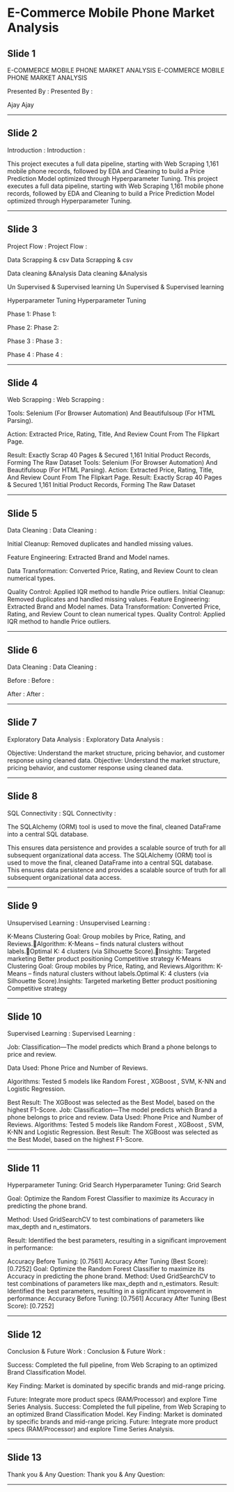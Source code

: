 # E-Commerce Mobile Phone Market Analysis


## Slide 1

E-COMMERCE MOBILE PHONE MARKET ANALYSIS
E-COMMERCE MOBILE PHONE MARKET ANALYSIS

Presented By :
Presented By :

Ajay
Ajay


---


## Slide 2

Introduction :
Introduction :

This project executes a full data pipeline, starting with Web Scraping 1,161 mobile phone records, followed by EDA and Cleaning to build a Price Prediction Model optimized through Hyperparameter Tuning.
This project executes a full data pipeline, starting with Web Scraping 1,161 mobile phone records, followed by EDA and Cleaning to build a Price Prediction Model optimized through Hyperparameter Tuning.


---


## Slide 3

Project Flow :
Project Flow :

Data Scrapping & csv
Data Scrapping & csv

Data cleaning  &Analysis
Data cleaning  &Analysis

Un Supervised & Supervised learning
Un Supervised & Supervised learning

Hyperparameter Tuning
Hyperparameter Tuning

Phase 1:
Phase 1:

Phase 2:
Phase 2:

Phase 3 :
Phase 3 :

Phase 4 :
Phase 4 :


---


## Slide 4

Web Scrapping :
Web Scrapping :

Tools: Selenium (For Browser Automation) And Beautifulsoup (For HTML Parsing).

Action: Extracted Price, Rating, Title, And Review Count From The Flipkart Page.

Result: Exactly Scrap 40 Pages & Secured 1,161 Initial Product Records, Forming The Raw Dataset
Tools: Selenium (For Browser Automation) And Beautifulsoup (For HTML Parsing).
Action: Extracted Price, Rating, Title, And Review Count From The Flipkart Page.
Result: Exactly Scrap 40 Pages & Secured 1,161 Initial Product Records, Forming The Raw Dataset


---


## Slide 5

Data Cleaning :
Data Cleaning :

Initial Cleanup: Removed duplicates and handled missing values.

Feature Engineering: Extracted Brand and Model names.

Data Transformation: Converted Price, Rating, and Review Count to clean numerical types.

Quality Control: Applied IQR method to handle Price outliers.
Initial Cleanup: Removed duplicates and handled missing values.
Feature Engineering: Extracted Brand and Model names.
Data Transformation: Converted Price, Rating, and Review Count to clean numerical types.
Quality Control: Applied IQR method to handle Price outliers.


---


## Slide 6

Data Cleaning :
Data Cleaning :

Before :
Before :

After :
After :


---


## Slide 7

Exploratory Data Analysis :
Exploratory Data Analysis :

Objective: Understand the market structure, pricing behavior, and customer response using cleaned data.
Objective: Understand the market structure, pricing behavior, and customer response using cleaned data.


---


## Slide 8

SQL Connectivity :
SQL Connectivity :

The SQLAlchemy (ORM) tool is used to move the final, cleaned DataFrame into a central SQL database. 

This ensures data persistence and provides a scalable source of truth for all subsequent organizational data access.
The SQLAlchemy (ORM) tool is used to move the final, cleaned DataFrame into a central SQL database.
This ensures data persistence and provides a scalable source of truth for all subsequent organizational data access.


---


## Slide 9

Unsupervised Learning :
Unsupervised Learning :

K-Means Clustering
Goal: Group mobiles by Price, Rating, and Reviews.Algorithm: K-Means – finds natural clusters without labels.Optimal K: 4 clusters (via Silhouette Score).Insights:
Targeted marketing
Better product positioning
Competitive strategy
K-Means Clustering
Goal: Group mobiles by Price, Rating, and Reviews.Algorithm: K-Means – finds natural clusters without labels.Optimal K: 4 clusters (via Silhouette Score).Insights:
Targeted marketing
Better product positioning
Competitive strategy


---


## Slide 10

Supervised Learning :
Supervised Learning :

Job: Classification—The model predicts which Brand a phone belongs to price and review.

Data Used: Phone Price and Number of Reviews.

Algorithms: Tested 5 models like  Random Forest , XGBoost , SVM, K-NN and  Logistic Regression.

Best Result: The XGBoost was selected as the Best Model, based on the highest F1-Score.
Job: Classification—The model predicts which Brand a phone belongs to price and review.
Data Used: Phone Price and Number of Reviews.
Algorithms: Tested 5 models like  Random Forest , XGBoost , SVM, K-NN and  Logistic Regression.
Best Result: The XGBoost was selected as the Best Model, based on the highest F1-Score.


---


## Slide 11

Hyperparameter Tuning: Grid Search
Hyperparameter Tuning: Grid Search

Goal: Optimize the Random Forest Classifier to maximize its Accuracy in predicting the phone brand.

Method: Used GridSearchCV to test combinations of parameters like max_depth and n_estimators.

Result: Identified the best parameters, resulting in a significant improvement in performance:

Accuracy Before Tuning: [0.7561]
Accuracy After Tuning (Best Score): [0.7252]
Goal: Optimize the Random Forest Classifier to maximize its Accuracy in predicting the phone brand.
Method: Used GridSearchCV to test combinations of parameters like max_depth and n_estimators.
Result: Identified the best parameters, resulting in a significant improvement in performance:
Accuracy Before Tuning: [0.7561]
Accuracy After Tuning (Best Score): [0.7252]


---


## Slide 12

Conclusion & Future Work :
Conclusion & Future Work :

Success: Completed the full pipeline, from Web Scraping to an optimized Brand Classification Model.

Key Finding: Market is dominated by specific brands and mid-range pricing.

Future: Integrate more product specs (RAM/Processor) and explore Time Series Analysis.
Success: Completed the full pipeline, from Web Scraping to an optimized Brand Classification Model.
Key Finding: Market is dominated by specific brands and mid-range pricing.
Future: Integrate more product specs (RAM/Processor) and explore Time Series Analysis.


---


## Slide 13

Thank you & Any Question:
Thank you & Any Question:


---
